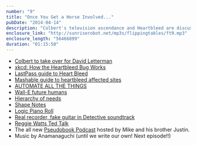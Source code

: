 ```yaml
---
number: "9"
title: "Once You Get a Horse Involved..."
pubDate: "2014-04-14"
description: "Colbert's television ascendance and Heartbleed are discussed, before those topics give way to talk of humanity's future in the form of robots and automation. Also, what will sheet music look like in a hundred years?"
enclosure_link: "http://sunriserobot.net/mp3s/flippingtables/ft9.mp3"
enclosure_length: "56466899"
duration: "01:15:50"
---
```

- [Colbert to take over for David Letterman](http://variety.com/2014/tv/news/stephen-colbert-to-replace-david-letterman-1201155423/)
- [xkcd: How the Heartbleed Bug Works](http://xkcd.com/1354/)
- [LastPass guide to Heart Bleed](http://blog.lastpass.com/2014/04/lastpass-now-checks-if-your-sites-are.html)
- [Mashable guide to heartbleed affected sites](http://mashable.com/2014/04/09/heartbleed-bug-websites-affected/)
- [AUTOMATE ALL THE THINGS](http://www.getchef.com/blog/wp-content/uploads/2012/02/automate-all-the-things.png)
- [Wall-E future humans](http://www.readpt.com/wp-content/uploads/2014/01/Wall-E-2.jpg)
- [Hierarchy of needs](http://www.timemachinego.com/linkmachinego/wordpress/wp-content/uploads/2013/09/hierarchy-of-needs-wifi.jpg)
- [Shape Notes](http://en.wikipedia.org/wiki/Shape_note)
- [Logic Piano Roll](/content/images/2014/Apr/LogicPianoRoll.png)
- [Real recorder, fake guitar in Detective soundtrack](http://michaeledwards.bandcamp.com/track/gentlemen-want-to-take-a-look-out-here)
- [Reggie Watts Ted Talk](http://www.ted.com/talks/reggie_watts_disorients_you_in_the_most_entertaining_way)
- The all new [Pseudobook Podcast](http://pseudobookpodcast.com) hosted by Mike and his brother Justin.
- Music by Anamanaguchi (until we write our own! Next episode!!)
